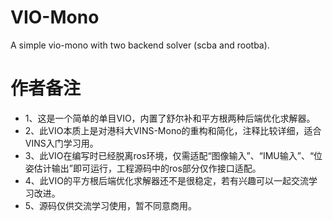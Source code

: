 # VIO-Mono
A simple vio-mono with two backend solver (scba and rootba).

# 作者备注
+ 1、这是一个简单的单目VIO，内置了舒尔补和平方根两种后端优化求解器。
+ 2、此VIO本质上是对港科大VINS-Mono的重构和简化，注释比较详细，适合VINS入门学习用。
+ 3、此VIO在编写时已经脱离ros环境，仅需适配“图像输入”、“IMU输入”、“位姿估计输出”即可运行，工程源码中的ros部分仅作接口适配。
+ 4、此VIO的平方根后端优化求解器还不是很稳定，若有兴趣可以一起交流学习改进。
+ 5、源码仅供交流学习使用，暂不同意商用。
